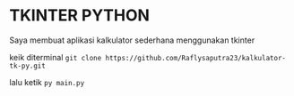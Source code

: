 # TKINTER PYTHON
Saya membuat aplikasi kalkulator sederhana menggunakan tkinter

keik diterminal
`git clone https://github.com/Raflysaputra23/kalkulator-tk-py.git`

lalu ketik
`py main.py`
